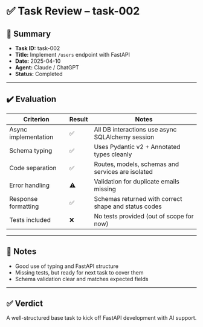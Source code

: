 # ✅ Task Review – task-002

## 🧾 Summary

- **Task ID:** task-002
- **Title:** Implement `/users` endpoint with FastAPI
- **Date:** 2025-04-10
- **Agent:** Claude / ChatGPT
- **Status:** Completed

---

## ✔️ Evaluation

| Criterion            | Result | Notes                                                |
| -------------------- | ------ | ---------------------------------------------------- |
| Async implementation | ✅     | All DB interactions use async SQLAlchemy session     |
| Schema typing        | ✅     | Uses Pydantic v2 + Annotated types cleanly           |
| Code separation      | ✅     | Routes, models, schemas and services are isolated    |
| Error handling       | ⚠️     | Validation for duplicate emails missing              |
| Response formatting  | ✅     | Schemas returned with correct shape and status codes |
| Tests included       | ❌     | No tests provided (out of scope for now)             |

---

## 📝 Notes

- Good use of typing and FastAPI structure
- Missing tests, but ready for next task to cover them
- Schema validation clear and matches expected fields

---

## ✅ Verdict

A well-structured base task to kick off FastAPI development with AI support.
